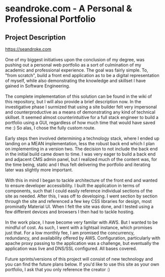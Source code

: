 # seandroke.com - A Personal & Professional Portfolio

## Project Description
<a href="https://seandroke.com" target="_blank">https://seandroke.com</a>
<br /><br />
One of my biggest initiatives upon the conclusion of my degree, was pushing out a personal web portfolio as a sort of
culmination of my academic and professional experience. The goal was fairly simple. To, "from scratch", build a front end application as to
be a digital representation of myself, while also demonstrating the knowledge and skillset I have gained in Software Engineering.
<br /><br />
The complete implementation of this solution can be found in the wiki of this repository, but I will also provide a brief description now.
In the investigative phase I surmized that using a site builder felt very impersonal and counterproductive as a means of demonstrating any
kind of technical skillset. It seemed almost counterintuitive for a full stack engineer to build a portfolio using a GUI, regardless of how much
time that would have saved me :) So alas, I chose the fully custom route.
<br /><br />
Early steps then involved determining a technology stack, where I ended up landing on a MEAN implementation, less the robust back end which
I plan on implementing in a version two. The decision to not include the back end in the initial build came down to time. I was very eager to build
a back end and adjacent CMS admin panel, but I realized much of the content was, for the time being, static and I thus felt delivering the portfolio and
iterating later was slightly more important.
<br /><br />
With this in mind I began to tackle architecture of the front end and wanted to ensure developer accessibility. I built the application in terms of
components, such that I could easily reference individual sections of the site as needed. After this, I was off to developing. I went section by section through
the site and referenced a few key CSS libraries for design, most prominatly Material UI. When I felt the site was done, and I tested using a few different
devices and browsers I then had to tackle hosting.
<br /><br />
In the work place, I have become very familar with AWS. But I wanted to be mindful of cost. As such, I went with a lightsail instance, which promises just that.
For a low monthly fee, I am promised the concurrency, redundancy, and availability offered by AWS. Configuration, particularly with apache proxy passing to the
application was a challenge, but eventually the application was live and DNS/SSL configured. All bases covered.
<br /><br />
Future sprints/versions of this project will consist of new technology and you can find the future plans below. If you'd like to use this site as your own portfolio,
I ask that you only reference the creator :)
